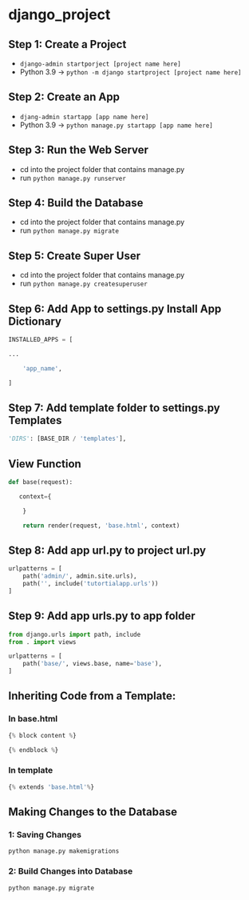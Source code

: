 # django_project

## Step 1: Create a Project

- `django-admin startporject [project name here]`
- Python 3.9 -> `python -m django startproject [project name here]`

## Step 2: Create an App

- `djang-admin startapp [app name here]`
- Python 3.9 -> `python manage.py startapp [app name here]`

## Step 3: Run the Web Server

- cd into the project folder that contains manage.py
- run `python manage.py runserver`

## Step 4: Build the Database

- cd into the project folder that contains manage.py
- run `python manage.py migrate`

## Step 5: Create Super User

- cd into the project folder that contains manage.py
- run `python manage.py createsuperuser`

## Step 6: Add App to settings.py Install App Dictionary

```python
INSTALLED_APPS = [

...

    'app_name',

]
```

## Step 7: Add template folder to settings.py Templates

```python
'DIRS': [BASE_DIR / 'templates'],
```

## View Function
```python
def base(request):

   context={

    }

    return render(request, 'base.html', context)
```

## Step 8: Add app url.py to project url.py

```python
urlpatterns = [
    path('admin/', admin.site.urls),
    path('', include('tutortialapp.urls'))
]
```

## Step 9: Add app urls.py to app folder

```python
from django.urls import path, include
from . import views

urlpatterns = [
    path('base/', views.base, name='base'),
]
```

## Inheriting Code from a Template:

### In base.html
```python
{% block content %}

{% endblock %}
```

### In template
```python
{% extends 'base.html'%}
```
## Making Changes to the Database

### 1: Saving Changes
`python manage.py makemigrations`

### 2: Build Changes into Database
`python manage.py migrate`

